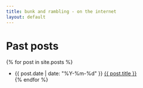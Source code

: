```yaml
---
title: bunk and rambling - on the internet
layout: default
---
```


# Past posts
{% for post in site.posts %}
* {{ post.date | date: "%Y-%m-%d" }} <a href="{{ post.url }}">{{ post.title }}</a></li>
{% endfor %}


